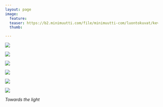 ```yaml
---
layout: page
image:
  feature:
  teaser: https://b2.minimuutti.com/file/minimuutti-com/luontokuvat/kev%C3%A4t/4/DS52220-245px.jpg
  thumb:

---
```


![](https://b2.minimuutti.com/file/minimuutti-com/luontokuvat/kev%C3%A4t/4/DS52215-800px.jpg)

![](https://b2.minimuutti.com/file/minimuutti-com/luontokuvat/kev%C3%A4t/4/DS52220-800px.jpg)

![](https://b2.minimuutti.com/file/minimuutti-com/luontokuvat/kev%C3%A4t/4/DS52249-800px.jpg)

![](https://b2.minimuutti.com/file/minimuutti-com/luontokuvat/kev%C3%A4t/4/DS52254-800px.jpg)

![](https://b2.minimuutti.com/file/minimuutti-com/luontokuvat/kev%C3%A4t/4/DS52263-800px.jpg)

![](https://b2.minimuutti.com/file/minimuutti-com/luontokuvat/kev%C3%A4t/4/DS52277-800px.jpg)

*Towards the light*